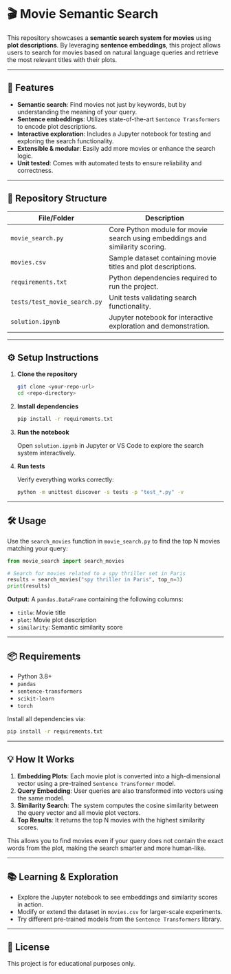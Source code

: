 # 🎬 Movie Semantic Search

This repository showcases a **semantic search system for movies** using **plot descriptions**. By leveraging **sentence embeddings**, this project allows users to search for movies based on natural language queries and retrieve the most relevant titles with their plots.

---

## 🚀 Features

-   **Semantic search**: Find movies not just by keywords, but by understanding the meaning of your query.
-   **Sentence embeddings**: Utilizes state-of-the-art `Sentence Transformers` to encode plot descriptions.
-   **Interactive exploration**: Includes a Jupyter notebook for testing and exploring the search functionality.
-   **Extensible & modular**: Easily add more movies or enhance the search logic.
-   **Unit tested**: Comes with automated tests to ensure reliability and correctness.

---

## 📂 Repository Structure

| File/Folder                 | Description                                                              |
| --------------------------- | ------------------------------------------------------------------------ |
| `movie_search.py`           | Core Python module for movie search using embeddings and similarity scoring. |
| `movies.csv`                | Sample dataset containing movie titles and plot descriptions.            |
| `requirements.txt`          | Python dependencies required to run the project.                         |
| `tests/test_movie_search.py`| Unit tests validating search functionality.                              |
| `solution.ipynb`            | Jupyter notebook for interactive exploration and demonstration.          |

---

## ⚙️ Setup Instructions

1.  **Clone the repository**

    ```bash
    git clone <your-repo-url>
    cd <repo-directory>
    ```

2.  **Install dependencies**

    ```bash
    pip install -r requirements.txt
    ```

3.  **Run the notebook**

    Open `solution.ipynb` in Jupyter or VS Code to explore the search system interactively.

4.  **Run tests**

    Verify everything works correctly:

    ```bash
    python -m unittest discover -s tests -p "test_*.py" -v
    ```

---

## 🛠️ Usage

Use the `search_movies` function in `movie_search.py` to find the top N movies matching your query:

```python
from movie_search import search_movies

# Search for movies related to a spy thriller set in Paris
results = search_movies("spy thriller in Paris", top_n=3)
print(results)
```

**Output:** A `pandas.DataFrame` containing the following columns:

-   `title`: Movie title
-   `plot`: Movie plot description
-   `similarity`: Semantic similarity score

---

## 📦 Requirements

-   Python 3.8+
-   `pandas`
-   `sentence-transformers`
-   `scikit-learn`
-   `torch`

Install all dependencies via:

```bash
pip install -r requirements.txt
```

---

## 💡 How It Works

1.  **Embedding Plots**: Each movie plot is converted into a high-dimensional vector using a pre-trained `Sentence Transformer` model.
2.  **Query Embedding**: User queries are also transformed into vectors using the same model.
3.  **Similarity Search**: The system computes the cosine similarity between the query vector and all movie plot vectors.
4.  **Top Results**: It returns the top N movies with the highest similarity scores.

This allows you to find movies even if your query does not contain the exact words from the plot, making the search smarter and more human-like.

---

## 📚 Learning & Exploration

-   Explore the Jupyter notebook to see embeddings and similarity scores in action.
-   Modify or extend the dataset in `movies.csv` for larger-scale experiments.
-   Try different pre-trained models from the `Sentence Transformers` library.

---

## 📝 License

This project is for educational purposes only.
